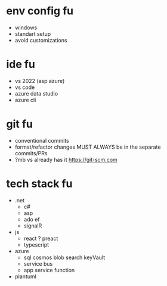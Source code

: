 # env config fu
* windows
* standart setup
* avoid customizations

# ide fu
* vs 2022 (asp azure) 
* vs code
* azure data studio
* azure cli

# git fu
* conventional commits
* format/refactor changes MUST ALWAYS be in the separate commits/PRs
* ?mb vs already has it https://git-scm.com

# tech stack fu
* .net
  * c#
  * asp
  * ado ef
  * signalR
* js
  * react ? preact 
  * typescript
* azure
  * sql cosmos blob search keyVault
  * service bus
  * app service function
* plantuml


